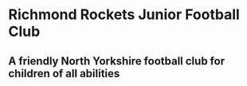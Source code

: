 # Richmond Rockets Junior Football Club
## A friendly North Yorkshire football club for children of all abilities

